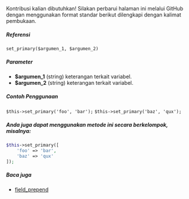 Kontribusi kalian dibutuhkan!
Silakan perbarui halaman ini melalui GitHub dengan menggunakan format standar berikut dilengkapi dengan kalimat pembukaan.

##### Referensi

`set_primary($argumen_1, $argumen_2)`

##### Parameter
* **$argumen_1** (string) keterangan terkait variabel.
* **$argumen_2** (string) keterangan terkait variabel.

##### Contoh Penggunaan
`$this->set_primary('foo', 'bar');`
`$this->set_primary('baz', 'qux');`


##### Anda juga dapat menggunakan metode ini secara berkelompok, misalnya:
```php
$this->set_primary([
    'foo' => 'bar',
    'baz' => 'qux'
]);
```

##### Baca juga
* [field_prepend](./field_prepend)
